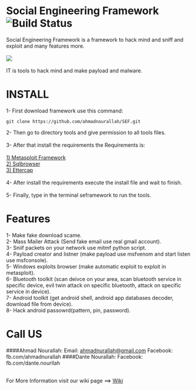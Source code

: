 # Social Engineering Framework ![Build Status](http://webscan.esy.es/web.svg)<br>
Social Engineering Framework is a framework to hack mind and sniff and exploit and many features more.<br><br>
<img src="http://webscan.esy.es/sef.png"><br><br>
IT is tools to hack mind and make payload and malware.<br>
# INSTALL
1- First download framework use this command:
```
git clone https://github.com/ahmadnourallah/SEF.git
```
2- Then go to directory tools and give permission to all tools files.
<br><br>
3- After that install the requirements the Requirements is:<br><br>
[1) Metasploit Framework](https://github.com/rapid7/metasploit-framework)<br>
[2) Sqlbrowser](https://github.com/sqlitebrowser/sqlitebrowser)<br>
[3) Ettercap](https://github.com/Ettercap/ettercap)<br><br>
4- After install the requirements execute the install file and wait to finish.<br><br>
5- Finally, type in the terminal seframework to run the tools.
# Features
1- Make fake download scame.<br>
2- Mass Mailer Attack (Send fake email use real gmail account).<br>
3- Sniif packets on your network use mitmf python script.<br>
4- Payload creator and listner (make payload use msfvenom and start listen use msfconsole).<br>
5- Windows exploits browser (make automatic exploit to exploit in metasploit).<br>
6- Bluetooth toolkit (scan deivce on your area, scan bluetooth service in specific device, evil twin attack on specific bluetooth, attack on specific service in device).<br>
7- Android toolkit (get android shell, android app databases decoder, download file from device).<br>
8- Hack android passowrd(pattern, pin, password).<br>
# Call US
####Ahmad Nourallah:
Email: ahmadnurallah@gmail.com
Facebook: fb.com/ahmadnurallah
####Dante Nourallah:
Facebook: fb.com/dante.nourllah<br><br>

For More Information visit our wiki page ==> [Wiki](https://github.com/ahmadnourallah/SEF/wiki)




